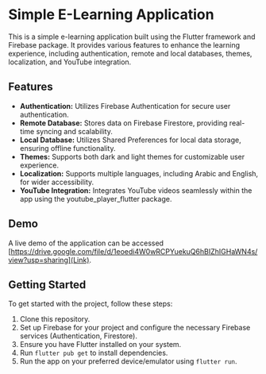 # Simple E-Learning Application

This is a simple e-learning application built using the Flutter framework and Firebase package. It provides various features to enhance the learning experience, including authentication, remote and local databases, themes, localization, and YouTube integration.

## Features

- **Authentication:** Utilizes Firebase Authentication for secure user authentication.
- **Remote Database:** Stores data on Firebase Firestore, providing real-time syncing and scalability.
- **Local Database:** Utilizes Shared Preferences for local data storage, ensuring offline functionality.
- **Themes:** Supports both dark and light themes for customizable user experience.
- **Localization:** Supports multiple languages, including Arabic and English, for wider accessibility.
- **YouTube Integration:** Integrates YouTube videos seamlessly within the app using the youtube_player_flutter package.

## Demo

A live demo of the application can be accessed [https://drive.google.com/file/d/1eoedi4W0wRCPYuekuQ6hBIZhIGHaWN4s/view?usp=sharing](Link).

## Getting Started

To get started with the project, follow these steps:

1. Clone this repository.
2. Set up Firebase for your project and configure the necessary Firebase services (Authentication, Firestore).
3. Ensure you have Flutter installed on your system.
4. Run `flutter pub get` to install dependencies.
5. Run the app on your preferred device/emulator using `flutter run`.
